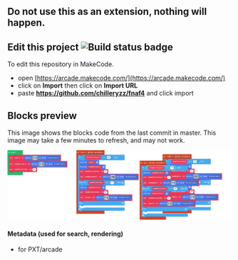 ## Do not use this as an extension, nothing will happen.


## Edit this project ![Build status badge](https://github.com/chilleryzz/fnaf4/workflows/MakeCode/badge.svg)

To edit this repository in MakeCode.

* open [https://arcade.makecode.com/](https://arcade.makecode.com/)
* click on **Import** then click on **Import URL**
* paste **https://github.com/chilleryzz/fnaf4** and click import

## Blocks preview

This image shows the blocks code from the last commit in master.
This image may take a few minutes to refresh, and may not work.

![A rendered view of the blocks](https://github.com/chilleryzz/fnaf4/raw/master/.github/makecode/blocks.png)

#### Metadata (used for search, rendering)

* for PXT/arcade
<script src="https://makecode.com/gh-pages-embed.js"></script><script>makeCodeRender("{{ site.makecode.home_url }}", "{{ site.github.owner_name }}/{{ site.github.repository_name }}");</script>

